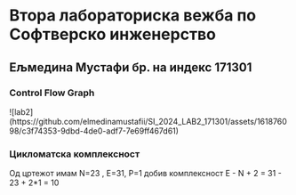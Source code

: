 <h1>Втора лабораториска вежба по Софтверско инженерство</h1>
<h2>Ељмедина Мустафи   бр. на индекс 171301</h2>

<h3>Control Flow Graph</h3>
![lab2](https://github.com/elmedinamustafii/SI_2024_LAB2_171301/assets/161876098/c3f74353-9dbd-4de0-adf7-7e69ff467d61)

<h3>Цикломатска комплексност</h3>
<p>Од цртежот имам  N=23 , E=31,  P=1 добив комплексност 
E - N + 2 = 31 - 23 + 2*1 = 10</p>


